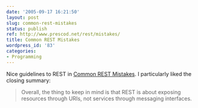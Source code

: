 ```yaml
---
date: '2005-09-17 16:21:50'
layout: post
slug: common-rest-mistakes
status: publish
ref: http://www.prescod.net/rest/mistakes/
title: Common REST Mistakes
wordpress_id: '83'
categories:
- Programming
---
```


Nice guidelines to REST in [Common REST Mistakes](https://web.archive.org/web/20120522065327/http://www.prescod.net/rest/mistakes/).  I particularly liked the closing summary:

> Overall, the thing to keep in mind is that REST is about exposing resources through URIs, not services through messaging interfaces.
